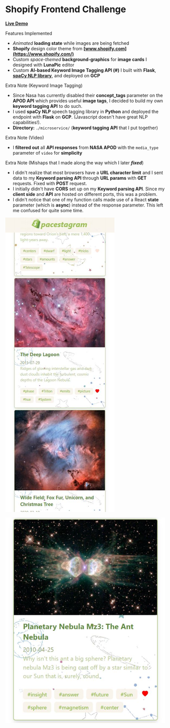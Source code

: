 # Shopify **Frontend** Challenge

**[Live Demo](https://spacestagram-shopify.herokuapp.com/)**


Features Implemented
- *Animated* **loading state** while images are being fetched
- **Shopify** design color theme from **[www.shopify.com](https://www.shopify.com/)** 
- Custom *space-themed* **background-graphics** for **image cards** I designed with **LunaPic** editor
- Custom **AI-based Keyword Image Tagging API (#)** I built with **Flask**, **[spaCy NLP library](https://spacy.io/usage/linguistic-features)**, and deployed on **GCP**

Extra Note (Keyword Image Tagging)
- Since Nasa has currently disabled their **concept_tags** parameter on the **APOD API** which provides useful **image tags**, I decided to build my own **keyword tagging API** to do such. 
- I used **spaCy** **NLP** speech tagging library in **Python** and deployed the endpoint with **Flask** on **GCP**. (Javascript doesn't have great NLP capabilities!).
- **Directory:** `./microservice/` (**keyword tagging API** that I put together)

Extra Note (Video)
- I **filtered out** all **API responses** from **NASA APOD** with the `media_type` parameter of `video` for **simplicity**

Extra Note (Mishaps that I made along the way which I later ***fixed***)
- I didn't realize that most browsers have a **URL character limit** and I sent data to my **Keyword parsing API** through **URL params** with **GET** requests. Fixed with **POST** request.
- I initially didn't have **CORS** set up on my **Keyword parsing API**. Since my **client side** and **API** are hosted on different ports, this was a problem. 
- I didn't notice that one of my function calls made use of a React **state** parameter (which is **async**) instead of the response parameter. This left me confused for quite some time.

![Screenshot](Spacestagram.JPG)

![Screenshot](Spacestagram2.JPG)



